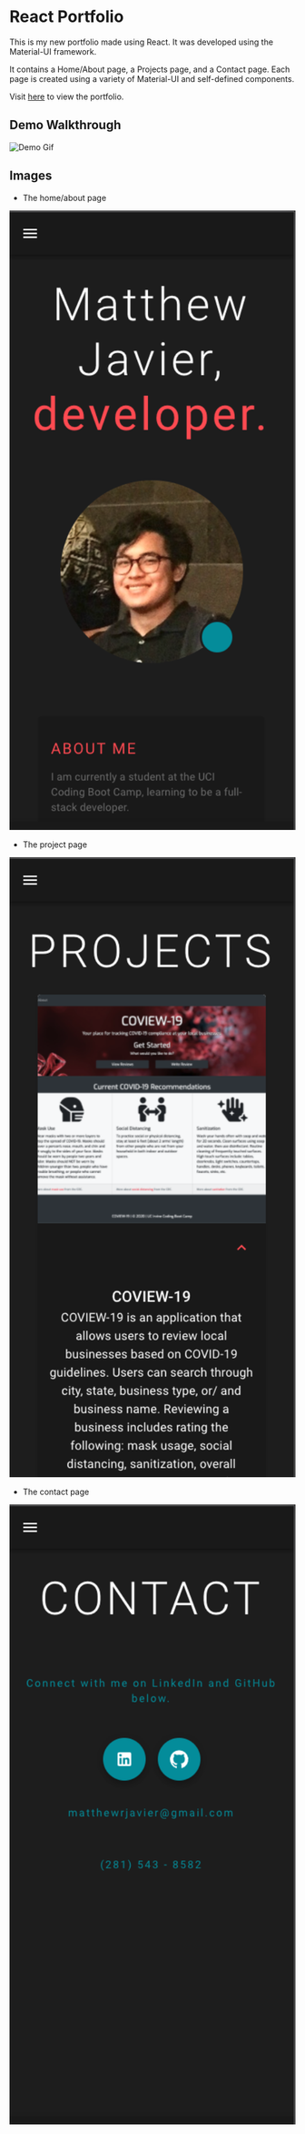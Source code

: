 # React Portfolio

This is my new portfolio made using React. It was developed using the Material-UI framework.

It contains a Home/About page, a Projects page, and a Contact page. Each page is created using a variety of Material-UI and self-defined components.

Visit [here](https://mattjavier.github.io/react-portfolio/) to view the portfolio.

## Demo Walkthrough

![Demo Gif](assets/portfolio.gif)

## Images

* The home/about page

<img src="./assets/home.png" width="600">

* The project page

<img src="./assets/project.png" width="600">

* The contact page

<img src="./assets/contact.png" width="600">